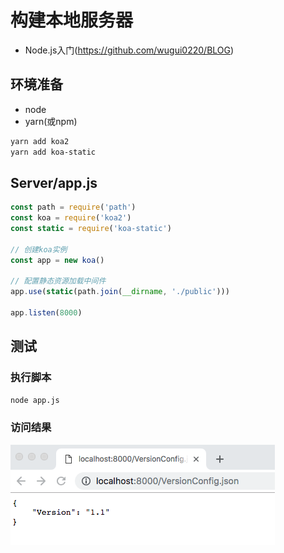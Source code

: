 # 构建本地服务器
* Node.js入门(https://github.com/wugui0220/BLOG)

## 环境准备
- node
- yarn(或npm)
```sh
yarn add koa2
yarn add koa-static
```

## Server/app.js
``` js
const path = require('path')
const koa = require('koa2')
const static = require('koa-static')

// 创建koa实例
const app = new koa()

// 配置静态资源加载中间件
app.use(static(path.join(__dirname, './public')))

app.listen(8000)
```

## 测试
### 执行脚本
```sh
node app.js
```
### 访问结果
![result](./images/001.png)
